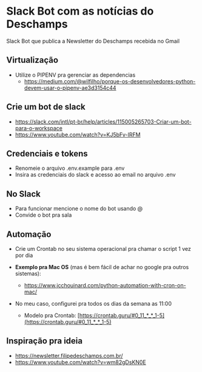 # Slack Bot com as notícias do Deschamps
Slack Bot que publica a Newsletter do Deschamps recebida no Gmail

## Virtualização
- Utilize o PIPENV pra gerenciar as dependencias  
    - https://medium.com/@wilfilho/porque-os-desenvolvedores-python-devem-usar-o-pipenv-ae3d3154c44

## Crie um bot de slack
- https://slack.com/intl/pt-br/help/articles/115005265703-Criar-um-bot-para-o-workspace  
- https://www.youtube.com/watch?v=KJ5bFv-IRFM

## Credenciais e tokens
- Renomeie o arquivo .env.example para .env
- Insira as credenciais do slack e acesso ao email no arquivo .env

## No Slack
- Para funcionar mencione o nome do bot usando @
- Convide o bot pra sala

## Automação
- Crie um Crontab no seu sistema operacional pra chamar o script 1 vez por dia

- **Exemplo pra Mac OS** (mas é bem fácil de achar no google pra outros sistemas):
    - https://www.jcchouinard.com/python-automation-with-cron-on-mac/

- No meu caso, configurei pra todos os dias da semana as 11:00
    - Modelo pra Crontab: [https://crontab.guru/#0_11_*_*_1-5](https://crontab.guru/#0_11_*_*_1-5)

## Inspiração pra ideia
- https://newsletter.filipedeschamps.com.br/  
- https://www.youtube.com/watch?v=wm82gDsKN0E

